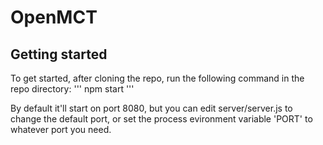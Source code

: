# OpenMCT

## Getting started

To get started, after cloning the repo, run the following command in the repo directory:
'''
npm start
'''

By default it'll start on port 8080, but you can edit server/server.js to change the default port, or set the process evironment variable 'PORT' to whatever port you need.
